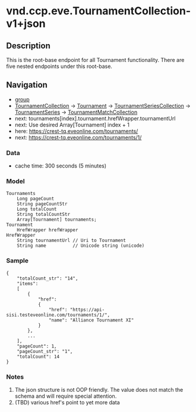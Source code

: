 # vnd.ccp.eve.TournamentCollection-v1+json

## Description

This is the root-base endpoint for all Tournament functionality.  There are five nested endpoints under this root-base.

## Navigation

* [group](tournamentGroup.md)
* [TournamentCollection](tournamentCollection.md) → [Tournament](tournament.md)  → [TournamentSeriesCollection](tournamentSeriesCollection.md) → [TournamentSeries](tournamentSeries.md) → [TournamentMatchCollection](tournamentMatchCollection.md)  
* next: tournaments[index].tournament.hrefWrapper.tournamentUrl
* next: Use desired Array[Tournament] index + 1
* here: https://crest-tq.eveonline.com/tournaments/
* next: https://crest-tq.eveonline.com/tournaments/1/

### Data

* cache time: 300 seconds (5 minutes)

### Model

    Tournaments
        Long pageCount
        String pageCountStr
        Long totalCount
        String totalCountStr
        Array[Tournament] tournaments; 
    Tournament
        HrefWrapper hrefWrapper
    HrefWrapper 
        String tournamentUrl // Uri to Tournament
        String name          // Unicode string (unicode)
        
### Sample

    {
    	"totalCount_str": "14", 
	    "items": 
	    [
		    {
			    "href": 
    			{
	    			"href": "https://api-sisi.testeveonline.com/tournaments/1/", 
		    		"name": "Alliance Tournament XI"
			    }
    		}, 
	    	...
    	], 
    	"pageCount": 1, 
	    "pageCount_str": "1", 
    	"totalCount": 14
    }
        		
### Notes
1. The json structure is not OOP friendly.  The value does not match the schema and will require special attention.
2. (TBD) various href's point to yet more data
  

